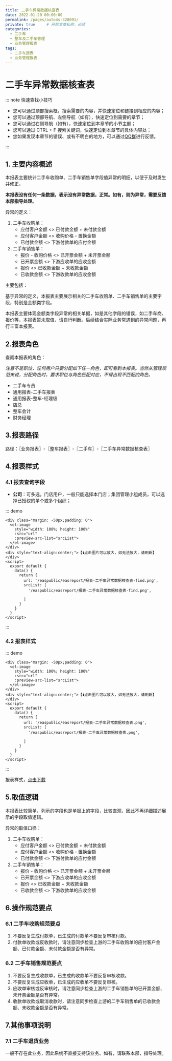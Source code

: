 ```yaml
---
title: 二手车异常数据核查表
date: 2022-01-20 00:00:00
permalink: /pages/auto4s-328091/
private: true     # 开启文章私密，必须
categories:
  - 二手车
  - 整车及二手车管理
  - 业务管理报表
tags:
  - 二手车报表
  - 业务管理报表
---
```



# 二手车异常数据核查表

::: note 快速查找小技巧

- 您可以通过顶部搜索框，搜索需要的内容，并快速定位和链接到相应的内容；
- 您可以通过顶部导航、左侧导航（如有），快速定位到需要的章节；
- 您可以通过右侧导航（如有），快速定位到本章节的小节主题；
- 您可以通过 CTRL + F 搜索关键词，快速定位到本章节的具体内容处；
- 您如果发现本章节的错误、或有不明白的地方，可以通过[QQ群](https://jq.qq.com/?_wv=1027&k=Y6HPvi87)进行反馈。

:::

## 1. 主要内容概述

本报表主要统计二手车收购单、二手车销售单字段值异常的明细，以便于及时发生并修正。

**本报表没有任何一条数据，表示没有异常数据，正常。如有，则为异常，需要反馈本部指导处理**。

异常的定义：

1. 二手车收购单：
   - 应付客户金额  <>  已付款金额  +  未付款金额
   - 应付客户金额  <>  收购价格  -  置换金额
   - 已付款金额  <>  下游付款单的应付金额
2. 二手车销售单：
   - 报价  -  收购价格  <>  已开票金额  +  未开票金额
   - 已开票金额  <>  下游应收单的应收金额
   - 报价  <>  已收款金额  +  未收款金额
   - 已收款金额  <>  下游收款单的应收金额

主要包括：

基于异常的定义，本报表主要展示相关的二手车收购单、二手车销售单的主要字段，特别是金额类字段。

本报表主要体现金额类字段异常的相关单据，如是其他字段的错误，如二手车商、报价等，本报表暂未取值，请自行判断。后续结合实际业务常遇到的异常问题，再行丰富本报表。

## 2.报表角色

查阅本报表的角色：

*注意不是职位，任何用户只要分配如下任一角色，即可看到本报表。当然从管理规范来说，分配角色时，要求职位与角色匹配对应，不得出现不匹配的角色。*

- 二手车专员
- 通用报表-二手车报表
- 通用报表-整车-经理级
- 店总
- 整车会计
- 财务经理



## 3.报表路径

路径：〖业务报表〗-〖整车报表〗-〖二手车〗-〖二手车异常数据核查表〗

## 4.报表样式

### 4.1 报表查询字段

- **公司**：可多选。门店用户，一般只能选择本门店；集团管理小组成员，可以选择已授权的单个或多个组织；

<!--![二手车业务汇总表](/easpublic/easreport/报表-二手车业务汇总表-find.png)-->

::: demo
```
<div class="margin: -50px;padding: 0">
  <el-image 
    style="width: 100%; height: 100%"
    :src="url" 
    :preview-src-list="srcList">
  </el-image>
</div>
<div style="text-align:center;">【⏫点击图片可以放大，如无法放大，请刷新】</div>
<script>
  export default {
    data() {
      return {
        url: '/easpublic/easreport/报表-二手车异常数据核查表-find.png',
        srcList: [
          '/easpublic/easreport/报表-二手车异常数据核查表-find.png',
          
        ]
      }
    }
  }
</script>
```
:::

### 4.2 报表样式

<!--![二手车业务汇总表](/easpublic/easreport/报表-二手车业务实时未结明细表.png)-->

::: demo
```
<div class="margin: -50px;padding: 0">
  <el-image 
    style="width: 100%; height: 100%"
    :src="url" 
    :preview-src-list="srcList">
  </el-image>
</div>
<div style="text-align:center;">【⏫点击图片可以放大，如无法放大，请刷新】</div>
<script>
  export default {
    data() {
      return {
        url: '/easpublic/easreport/报表-二手车异常数据核查表.png',
        srcList: [
          '/easpublic/easreport/报表-二手车异常数据核查表.png',
          
        ]
      }
    }
  }
</script>
```
:::

报表样式，[点击下载](/easpublic/easreport/报表-二手车异常数据核查表.xlsx)

## 5.取值逻辑

本报表比较简单，列示的字段也是单据上的字段，比较直观，因此不再详细描述展示的字段取值逻辑。

异常的取值口径：

1. 二手车收购单：
   - 应付客户金额  <>  已付款金额  +  未付款金额
   - 应付客户金额  <>  收购价格  -  置换金额
   - 已付款金额  <>  下游付款单的应付金额
2. 二手车销售单：
   - 报价  -  收购价格  <>  已开票金额  +  未开票金额
   - 已开票金额  <>  下游应收单的应收金额
   - 报价  <>  已收款金额  +  未收款金额
   - 已收款金额  <>  下游收款单的应收金额



## 6.操作规范要点

### 6.1 二手车收购规范要点

1. 不要反复生成付款单，已生成的付款单不要反复审核付款。
1. 付款单收款或反收款时，请注意同步检查上游的二手车收购单的应付客户金额、已付款金额、未付款金额是否有异常。

### 6.2 二手车销售规范要点

1. 不要反复生成收款单，已生成的收款单不要反复审核收款。
1. 不要反复生成应收单，已生成的应收单不要反复审核。
1. 应收单审核或反审核时，请注意同步检查上游的二手车销售单的已开票金额、未开票金额是否有异常。
1. 收款单收款或取消收款时，请注意同步检查上游的二手车销售单的已收款金额、未收款金额是否有异常。

## 7.其他事项说明

### 7.1 二手车退货业务

一般不存在此业务，因此系统不直接支持该业务。如有，请联系本部，指导处理。